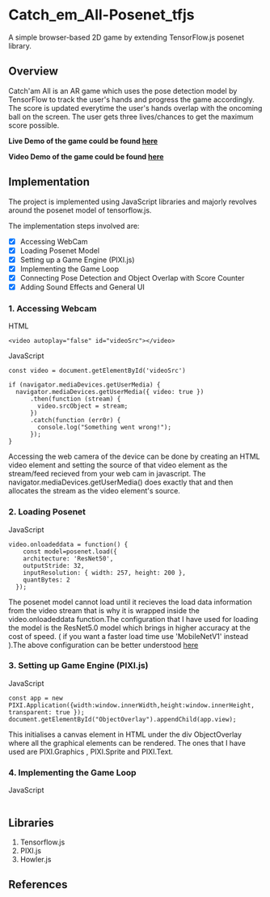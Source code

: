 # Catch_em_All-Posenet_tfjs
A simple browser-based 2D game by extending TensorFlow.js posenet library.

<h2>Overview</h2>

Catch'am All is an AR game which uses the pose detection model by TensorFlow to track the user's hands and progress the game accordingly. The score is updated everytime the user's hands overlap with the oncoming ball on the screen. The user gets three lives/chances to get the maximum score possible.

**Live Demo of the game could be found [here](https://catch-em-all-posenet.herokuapp.com)**

**Video Demo of the game could be found [here]()**

<h2>Implementation </h2>
The project is implemented using JavaScript libraries and majorly revolves around the posenet model of tensorflow.js.

The implementation steps involved are:
- [x] Accessing WebCam
- [x] Loading Posenet Model
- [x] Setting up a Game Engine (PIXI.js)
- [x] Implementing the Game Loop
- [x] Connecting Pose Detection and Object Overlap with Score Counter
- [x] Adding Sound Effects and General UI

<h3>1. Accessing Webcam </h3>

HTML
```
<video autoplay="false" id="videoSrc"></video>
```

JavaScript
```
const video = document.getElementById('videoSrc')

if (navigator.mediaDevices.getUserMedia) {
  navigator.mediaDevices.getUserMedia({ video: true }) 
      .then(function (stream) {
        video.srcObject = stream;
      })
      .catch(function (err0r) {
        console.log("Something went wrong!");
      });
}
```
Accessing the web camera of the device can be done by creating an HTML video element and setting the source of that video element as the stream/feed recieved from your web cam in javascript. The navigator.mediaDevices.getUserMedia() does exactly that and then allocates the stream as the video element's source.

<h3>2. Loading Posenet</h3>

JavaScript
```
video.onloadeddata = function() {
    const model=posenet.load({
    architecture: 'ResNet50',
    outputStride: 32,
    inputResolution: { width: 257, height: 200 },
    quantBytes: 2
  });
```
The posenet model cannot load until it recieves the load data information from the video stream that is why it is wrapped inside the video.onloadeddata function.The configuration that I have used for loading the model is the ResNet5.0 model which brings in higher accuracy at the cost of speed. ( if you want a faster load time use 'MobileNetV1' instead ).The above configuration can be better understood [here](https://github.com/tensorflow/tfjs-models/tree/master/posenet)

<h3>3. Setting up Game Engine (PIXI.js)</h3>

JavaScript
```
const app = new PIXI.Application({width:window.innerWidth,height:window.innerHeight, transparent: true });
document.getElementById("ObjectOverlay").appendChild(app.view);
```
This initialises a canvas element in HTML under the div ObjectOverlay where all the graphical elements can be rendered. The ones that I have used are PIXI.Graphics , PIXI.Sprite and PIXI.Text.

<h3>4. Implementing the Game Loop</h3>

JavaScript
```

```
<h2>Libraries </h2>

1. Tensorflow.js
2. PIXI.js
3. Howler.js
<h2>References</h2>
